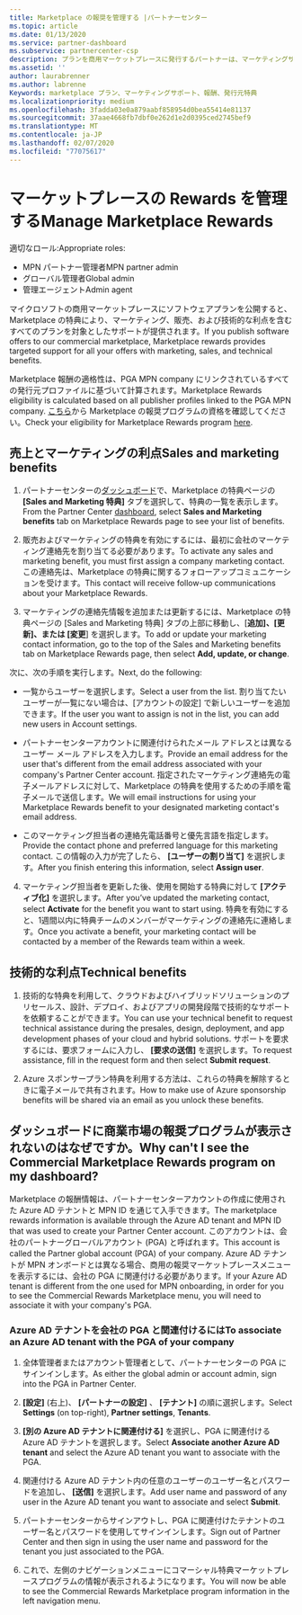 ```yaml
---
title: Marketplace の報奨を管理する |パートナーセンター
ms.topic: article
ms.date: 01/13/2020
ms.service: partner-dashboard
ms.subservice: partnercenter-csp
description: プランを商用マーケットプレースに発行するパートナーは、マーケティングサポートを提供する特典の対象となります。
ms.assetid: ''
author: laurabrenner
ms.author: labrenne
Keywords: marketplace プラン、マーケティングサポート、報酬、発行元特典
ms.localizationpriority: medium
ms.openlocfilehash: 3fadda03e0a879aabf858954d0bea55414e81137
ms.sourcegitcommit: 37aae4668fb7dbf0e262d1e2d0395ced2745bef9
ms.translationtype: MT
ms.contentlocale: ja-JP
ms.lasthandoff: 02/07/2020
ms.locfileid: "77075617"
---
```

# <a name="manage-marketplace-rewards"></a><span data-ttu-id="e597b-104">マーケットプレースの Rewards を管理する</span><span class="sxs-lookup"><span data-stu-id="e597b-104">Manage Marketplace Rewards</span></span>

<span data-ttu-id="e597b-105">適切なロール:</span><span class="sxs-lookup"><span data-stu-id="e597b-105">Appropriate roles:</span></span>

- <span data-ttu-id="e597b-106">MPN パートナー管理者</span><span class="sxs-lookup"><span data-stu-id="e597b-106">MPN partner admin</span></span>
- <span data-ttu-id="e597b-107">グローバル管理者</span><span class="sxs-lookup"><span data-stu-id="e597b-107">Global admin</span></span>
- <span data-ttu-id="e597b-108">管理エージェント</span><span class="sxs-lookup"><span data-stu-id="e597b-108">Admin agent</span></span>

<span data-ttu-id="e597b-109">マイクロソフトの商用マーケットプレースにソフトウェアプランを公開すると、Marketplace の特典により、マーケティング、販売、および技術的な利点を含むすべてのプランを対象としたサポートが提供されます。</span><span class="sxs-lookup"><span data-stu-id="e597b-109">If you  publish software offers to our commercial marketplace, Marketplace rewards provides targeted support for all your offers with marketing, sales, and technical benefits.</span></span> 

<span data-ttu-id="e597b-110">Marketplace 報酬の適格性は、PGA MPN company にリンクされているすべての発行元プロファイルに基づいて計算されます。</span><span class="sxs-lookup"><span data-stu-id="e597b-110">Marketplace Rewards eligibility is calculated based on all publisher profiles linked to the PGA MPN company.</span></span> <span data-ttu-id="e597b-111">[こちら](https://partner.microsoft.com/dashboard/mpn/program/commercialmarketplace)から Marketplace の報奨プログラムの資格を確認してください。</span><span class="sxs-lookup"><span data-stu-id="e597b-111">Check your eligibility for Marketplace Rewards program [here](https://partner.microsoft.com/dashboard/mpn/program/commercialmarketplace).</span></span> 


## <a name="sales-and-marketing-benefits"></a><span data-ttu-id="e597b-112">売上とマーケティングの利点</span><span class="sxs-lookup"><span data-stu-id="e597b-112">Sales and marketing benefits</span></span>

1. <span data-ttu-id="e597b-113">パートナーセンターの[ダッシュボード](https://partner.microsoft.com/dashboard)で、Marketplace の特典ページの **[Sales and Marketing 特典]** タブを選択して、特典の一覧を表示します。</span><span class="sxs-lookup"><span data-stu-id="e597b-113">From the Partner Center [dashboard](https://partner.microsoft.com/dashboard), select **Sales and Marketing benefits** tab on Marketplace Rewards page to see your list of benefits.</span></span> 

2. <span data-ttu-id="e597b-114">販売およびマーケティングの特典を有効にするには、最初に会社のマーケティング連絡先を割り当てる必要があります。</span><span class="sxs-lookup"><span data-stu-id="e597b-114">To activate any sales and marketing benefit, you must first assign a company marketing contact.</span></span> <span data-ttu-id="e597b-115">この連絡先は、Marketplace の特典に関するフォローアップコミュニケーションを受けます。</span><span class="sxs-lookup"><span data-stu-id="e597b-115">This contact will receive follow-up communications about your Marketplace Rewards.</span></span>

3. <span data-ttu-id="e597b-116">マーケティングの連絡先情報を追加または更新するには、Marketplace の特典ページの [Sales and Marketing 特典] タブの上部に移動し、[**追加]、[更新]、または [変更**] を選択します。</span><span class="sxs-lookup"><span data-stu-id="e597b-116">To add or update your marketing contact information, go to the top of the Sales and Marketing benefits tab on Marketplace Rewards page, then select **Add, update, or change**.</span></span> 

<span data-ttu-id="e597b-117">次に、次の手順を実行します。</span><span class="sxs-lookup"><span data-stu-id="e597b-117">Next, do the following:</span></span>

  - <span data-ttu-id="e597b-118">一覧からユーザーを選択します。</span><span class="sxs-lookup"><span data-stu-id="e597b-118">Select a user from the list.</span></span> <span data-ttu-id="e597b-119">割り当てたいユーザーが一覧にない場合は、[アカウントの設定] で新しいユーザーを追加できます。</span><span class="sxs-lookup"><span data-stu-id="e597b-119">If the user you want to assign is not in the list, you can add new users in Account settings.</span></span>

  - <span data-ttu-id="e597b-120">パートナーセンターアカウントに関連付けられたメール アドレスとは異なるユーザー メール アドレスを入力します。</span><span class="sxs-lookup"><span data-stu-id="e597b-120">Provide an email address for the user that's different from the email address associated with your company's Partner Center account.</span></span> <span data-ttu-id="e597b-121">指定されたマーケティング連絡先の電子メールアドレスに対して、Marketplace の特典を使用するための手順を電子メールで送信します。</span><span class="sxs-lookup"><span data-stu-id="e597b-121">We will email instructions for using your Marketplace Rewards benefit to your designated marketing contact's email address.</span></span>

  - <span data-ttu-id="e597b-122">このマーケティング担当者の連絡先電話番号と優先言語を指定します。</span><span class="sxs-lookup"><span data-stu-id="e597b-122">Provide the contact phone and preferred language for this marketing contact.</span></span> <span data-ttu-id="e597b-123">この情報の入力が完了したら、 **[ユーザーの割り当て]** を選択します。</span><span class="sxs-lookup"><span data-stu-id="e597b-123">After you finish entering this information, select **Assign user**.</span></span>

4. <span data-ttu-id="e597b-124">マーケティング担当者を更新した後、使用を開始する特典に対して **[アクティブ化]** を選択します。</span><span class="sxs-lookup"><span data-stu-id="e597b-124">After you’ve updated the marketing contact, select **Activate** for the benefit you want to start using.</span></span> <span data-ttu-id="e597b-125">特典を有効にすると、1週間以内に特典チームのメンバーがマーケティングの連絡先に連絡します。</span><span class="sxs-lookup"><span data-stu-id="e597b-125">Once you activate a benefit, your marketing contact will be contacted by a member of the Rewards team within a week.</span></span>

## <a name="technical-benefits"></a><span data-ttu-id="e597b-126">技術的な利点</span><span class="sxs-lookup"><span data-stu-id="e597b-126">Technical benefits</span></span>

1. <span data-ttu-id="e597b-127">技術的な特典を利用して、クラウドおよびハイブリッドソリューションのプリセールス、設計、デプロイ、およびアプリの開発段階で技術的なサポートを依頼することができます。</span><span class="sxs-lookup"><span data-stu-id="e597b-127">You can use your technical benefit to request technical assistance during the presales, design, deployment, and app development phases of your cloud and hybrid solutions.</span></span> <span data-ttu-id="e597b-128">サポートを要求するには、要求フォームに入力し、 **[要求の送信]** を選択します。</span><span class="sxs-lookup"><span data-stu-id="e597b-128">To request assistance, fill in the request form and then select **Submit request**.</span></span>

2. <span data-ttu-id="e597b-129">Azure スポンサープラン特典を利用する方法は、これらの特典を解除するときに電子メールで共有されます。</span><span class="sxs-lookup"><span data-stu-id="e597b-129">How to make use of Azure sponsorship benefits will be shared via an email as you unlock these benefits.</span></span> 

## <a name="why-cant-i-see-the-commercial-marketplace-rewards-program-on-my-dashboard"></a><span data-ttu-id="e597b-130">ダッシュボードに商業市場の報奨プログラムが表示されないのはなぜですか。</span><span class="sxs-lookup"><span data-stu-id="e597b-130">Why can't I see the Commercial Marketplace Rewards program on my dashboard?</span></span>

<span data-ttu-id="e597b-131">Marketplace の報酬情報は、パートナーセンターアカウントの作成に使用された Azure AD テナントと MPN ID を通じて入手できます。</span><span class="sxs-lookup"><span data-stu-id="e597b-131">The marketplace rewards information is available through the Azure AD tenant and MPN ID that was used to create your Partner Center account.</span></span> <span data-ttu-id="e597b-132">このアカウントは、会社のパートナーグローバルアカウント (PGA) と呼ばれます。</span><span class="sxs-lookup"><span data-stu-id="e597b-132">This account is called the Partner global account (PGA) of your company.</span></span> <span data-ttu-id="e597b-133">Azure AD テナントが MPN オンボードとは異なる場合、商用の報奨マーケットプレースメニューを表示するには、会社の PGA に関連付ける必要があります。</span><span class="sxs-lookup"><span data-stu-id="e597b-133">If your Azure AD tenant is different from the  one used for MPN onboarding, in order for you to see the Commercial Rewards Marketplace menu, you will need to associate it with your company's PGA.</span></span> 

### <a name="to-associate-an-azure-ad-tenant-with-the-pga-of-your-company"></a><span data-ttu-id="e597b-134">Azure AD テナントを会社の PGA と関連付けるには</span><span class="sxs-lookup"><span data-stu-id="e597b-134">To associate an Azure AD tenant with the PGA of your company</span></span>

1. <span data-ttu-id="e597b-135">全体管理者またはアカウント管理者として、パートナーセンターの PGA にサインインします。</span><span class="sxs-lookup"><span data-stu-id="e597b-135">As either the global admin or account admin, sign into the PGA in Partner Center.</span></span>

2. <span data-ttu-id="e597b-136">**[設定]** (右上)、 **[パートナーの設定]** 、 **[テナント]** の順に選択します。</span><span class="sxs-lookup"><span data-stu-id="e597b-136">Select **Settings** (on top-right), **Partner settings**, **Tenants**.</span></span> 

3. <span data-ttu-id="e597b-137">**[別の Azure AD テナントに関連付ける]** を選択し、PGA に関連付ける Azure AD テナントを選択します。</span><span class="sxs-lookup"><span data-stu-id="e597b-137">Select **Associate another Azure AD tenant** and select the Azure AD tenant you want to associate with the PGA.</span></span>

4. <span data-ttu-id="e597b-138">関連付ける Azure AD テナント内の任意のユーザーのユーザー名とパスワードを追加し、 **[送信]** を選択します。</span><span class="sxs-lookup"><span data-stu-id="e597b-138">Add user name and password of any user in the Azure AD tenant you want to associate and select **Submit**.</span></span>

5. <span data-ttu-id="e597b-139">パートナーセンターからサインアウトし、PGA に関連付けたテナントのユーザー名とパスワードを使用してサインインします。</span><span class="sxs-lookup"><span data-stu-id="e597b-139">Sign out of Partner Center and then sign in using the user name and password for the tenant you just associated to the PGA.</span></span>

6. <span data-ttu-id="e597b-140">これで、左側のナビゲーションメニューにコマーシャル特典マーケットプレースプログラムの情報が表示されるようになります。</span><span class="sxs-lookup"><span data-stu-id="e597b-140">You will now be able to see the Commercial Rewards Marketplace program information in the left navigation menu.</span></span>


